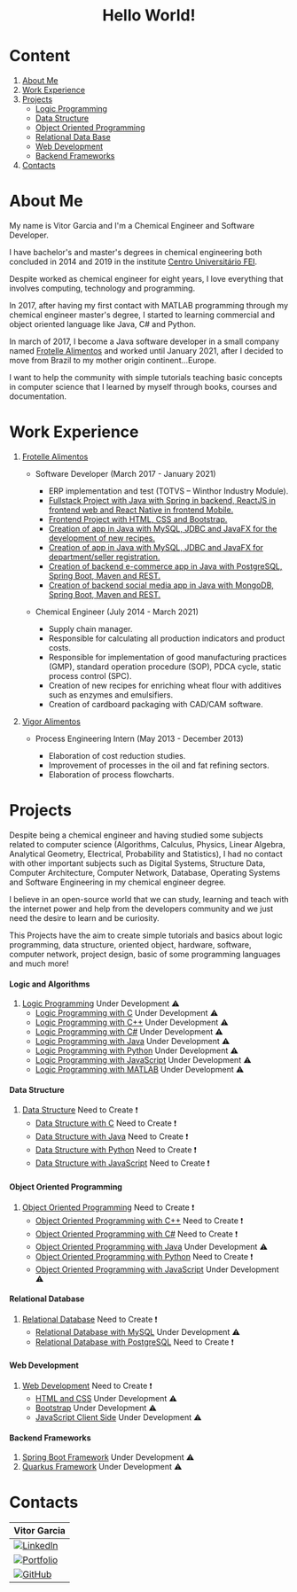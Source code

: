 <h1 align="center"> Hello World! </h1>

# Content

1. [About Me](#aboutme)
2. [Work Experience](#workexperience)
3. [Projects](#projects)
    - [Logic Programming](#logicprogramming)
    - [Data Structure](#datastructure)
    - [Object Oriented Programming](#oop)
    - [Relational Data Base](#relational)
    - [Web Development](#web)
    - [Backend Frameworks](#backframe)
5. [Contacts](#contacts)

# About Me <a name="aboutme"></a>

My name is Vitor Garcia and I'm a Chemical Engineer and Software Developer.

I have bachelor's and master's degrees in chemical engineering both concluded in 2014 and 2019 in the institute [Centro Universitário FEI][fei-url].

Despite worked as chemical engineer for eight years, I love everything that involves computing, technology and programming. 

In 2017, after having my first contact with MATLAB programming through my chemical engineer master's degree, I started to learning commercial and object oriented language like Java, C# and Python.

In march of 2017, I become a Java software developer in a small company named [Frotelle Alimentos][frotelle-url] and worked until January 2021, after I decided to move from Brazil to my mother origin continent...Europe.

I want to help the community with simple tutorials teaching basic concepts in computer science that I learned by myself through books, courses and documentation.

# Work Experience <a name="workexperience"></a>

1. [Frotelle Alimentos][frotelle-url]

    - Software Developer (March 2017 - January 2021)
    
      - ERP implementation and test (TOTVS – Winthor Industry Module).
      - [Fullstack Project with Java with Spring in backend, ReactJS in frontend web and React Native in frontend Mobile.][full-stack-url]
      - [Frontend Project with HTML, CSS and Bootstrap.][front-end-url]
      - [Creation of app in Java with MySQL, JDBC and JavaFX for the development of new recipes.][recipe-url]
      - [Creation of app in Java with MySQL, JDBC and JavaFX for department/seller registration.][back-end-url]
      - [Creation of backend e-commerce app in Java with PostgreSQL, Spring Boot, Maven and REST.][e-commerce-url]
      - [Creation of backend social media app in Java with MongoDB, Spring Boot, Maven and REST.][social-url]

    - Chemical Engineer (July 2014 - March 2021)
    
        - Supply chain manager.
        - Responsible for calculating all production indicators and product costs.
        - Responsible for implementation of good manufacturing practices (GMP), standard operation procedure (SOP), PDCA cycle, static process control (SPC).
        - Creation of new recipes for enriching wheat flour with additives such as enzymes and emulsifiers.
        - Creation of cardboard packaging with CAD/CAM software.

2. [Vigor Alimentos][vigor-url]

    - Process Engineering Intern (May 2013 - December 2013)
    
      - Elaboration of cost reduction studies.
      - Improvement of processes in the oil and fat refining sectors.
      - Elaboration of process flowcharts.

# Projects <a name="projects"></a>

Despite being a chemical engineer and having studied some subjects related to computer science (Algorithms, Calculus, Physics, Linear Algebra, Analytical Geometry, Electrical, Probability and Statistics), I had no contact with other important subjects such as Digital Systems, Structure Data, Computer Architecture, Computer Network, Database, Operating Systems and Software Engineering in my chemical engineer degree.

I believe in an open-source world that we can study, learning and teach with the internet power and help from the developers community and we just need the desire to learn and be curiosity.

This Projects have the aim to create simple tutorials and basics about logic programming, data structure, oriented object, hardware, software, computer network, project design, basic of some programming languages and much more!

#### <a name="logicprogramming"></a> Logic and Algorithms

1. [Logic Programming][logic-project-url] Under Development :warning:
    - [Logic Programming with C][c-logic-url] Under Development :warning:
    - [Logic Programming with C++][cpp-logic-url] Under Development :warning:
    - [Logic Programming with C#][csharp-logic-url] Under Development :warning:
    - [Logic Programming with Java][java-logic-url] Under Development :warning:
    - [Logic Programming with Python][python-logic-url] Under Development :warning:
    - [Logic Programming with JavaScript][javascript-logic-url] Under Development :warning:
    - [Logic Programming with MATLAB][matlab-logic-url] Under Development :warning:

#### <a name="datastructure"></a> Data Structure

1. [Data Structure][data-structure-url] Need to Create :exclamation:
    - [Data Structure with C][data-structire-c-url] Need to Create :exclamation:
    - [Data Structure with Java][data-structire-java-url] Need to Create :exclamation:
    - [Data Structure with Python][data-structire-python-url] Need to Create :exclamation:
    - [Data Structure with JavaScript][data-structire-javascript-url] Need to Create :exclamation:

#### <a name="oop"></a> Object Oriented Programming

1. [Object Oriented Programming][oop-url] Need to Create :exclamation:
    - [Object Oriented Programming with C++][oop-cpp-url] Need to Create :exclamation:
    - [Object Oriented Programming with C#][oop-csharp-url] Need to Create :exclamation:
    - [Object Oriented Programming with Java][oop-java-url] Under Development :warning:
    - [Object Oriented Programming with Python][oop-python-url] Need to Create :exclamation:
    - [Object Oriented Programming with JavaScript][oop-javascript-url] Under Development :warning:

#### <a name="relational"></a> Relational Database

1. [Relational Database][relational-database-url] Need to Create :exclamation:
    - [Relational Database with MySQL][mysql-url] Under Development :warning:
    - [Relational Database with PostgreSQL][postgressql-url] Need to Create :exclamation:

#### <a name="web"></a> Web Development

1. [Web Development][web-url] Need to Create :exclamation:
    - [HTML and CSS][html-css-url] Under Development :warning:
    - [Bootstrap][bootstrap-url] Under Development :warning:
    - [JavaScript Client Side][javascript-client-url] Under Development :warning:

#### <a name="backframe"></a> Backend Frameworks

1. [Spring Boot Framework][sts-url] Under Development :warning:
2. [Quarkus Framework][quarkus-url] Under Development :warning:

# Contacts <a name="contacts"></a>

| Vitor Garcia                                     |
| :----------------------------------------------- |
| [![LinkedIn][linkedin-shield]][linkedin-url]     |
| [![Portfolio][portfolio-shield]][portfolio-url]  |
| [![GitHub][github-shield]][github-url]           |

[linkedin-shield]: https://img.shields.io/badge/my-linkedin-blue.svg 
[linkedin-url]: https://www.linkedin.com/in/vitor-stabile-garcia-5b151b67
[portfolio-shield]: https://img.shields.io/badge/my-portfolio-red.svg
[portfolio-url]: https://vitorstabile.github.io
[github-shield]: https://img.shields.io/badge/my-github-green.svg
[github-url]: https://github.com/vitorstabile
[frotelle-url]:http://frotelle.com.br/
[fei-url]: https://portal.fei.edu.br/
[full-stack-url]: https://github.com/vitorstabile/project-spotify-clone
[front-end-url]: https://github.com/vitorstabile/project-spotify-clone
[recipe-url]: https://github.com/vitorstabile/workshop-javafx-jdbc.git
[back-end-url]: https://github.com/vitorstabile/workshop-javafx-jdbc.git
[e-commerce-url]: https://github.com/vitorstabile/course-springboot-2-java-11.git
[social-url]: https://github.com/vitorstabile/workshop-spring-boot-mongodb.git
[vigor-url]: http://www.vigoralimentos.com.br/
[logic-project-url]: https://github.com/vitorstabile/logic-programming-basics
[c-logic-url]: https://github.com/vitorstabile/logic-programming-in-c-basics
[cpp-logic-url]: https://github.com/vitorstabile/logic-programming-in-cpp-basics
[csharp-logic-url]: https://github.com/vitorstabile/logic-programming-in-csharp-basics
[java-logic-url]: https://github.com/vitorstabile/logic-programming-in-java-basics
[python-logic-url]: https://github.com/vitorstabile/logic-programming-in-python-basics
[javascript-logic-url]: https://github.com/vitorstabile/logic-programming-in-javascript-basics
[matlab-logic-url]: https://github.com/vitorstabile/logic-programming-in-matlab-basics
[data-structure-url]: --
[data-structire-c-url]: --
[data-structire-java-url]: --
[data-structire-python-url]: --
[data-structire-javascript-url]: --
[oop-url]: --
[oop-cpp-url]: --
[oop-csharp-url]: --
[oop-java-url]: https://github.com/vitorstabile/java-language-oop-basics
[oop-python-url]: --
[oop-javascript-url]: https://github.com/vitorstabile/javascript-language-programming-basics
[relational-database-url]: --
[mysql-url]: https://github.com/vitorstabile/relational-database-basics/tree/master/mysql-basics
[postgressql-url]: --
[web-url]: --
[html-css-url]: https://github.com/vitorstabile/html-css-basics
[bootstrap-url]: https://github.com/vitorstabile/bootstrap-basics
[javascript-client-url]: https://github.com/vitorstabile/javascript-client-side-basics
[sts-url]: https://github.com/vitorstabile/spring-boot-rest-crud-basics
[quarkus-url]: https://github.com/vitorstabile/quarkus-rest-crud-basics
